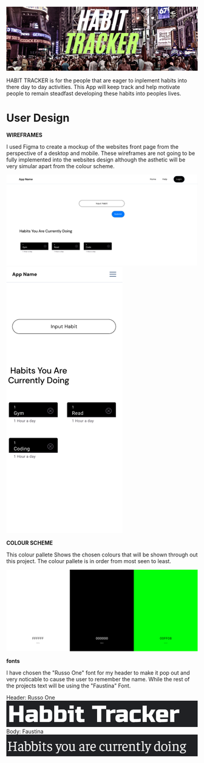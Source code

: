 ![Project banner](/Media/HABIT%20TRACKER%20(1).png)

HABIT TRACKER is for the people that are eager to inplement habits into there day to day activities. This App will keep track and help motivate people to remain steadfast developing these habits into peoples lives.

# User Design

**WIREFRAMES**

I used Figma to create a mockup of the websites front page from the perspective of a desktop and mobile. These wireframes are not going to be fully implemented into the websites design although the asthetic will be very simular apart from the colour scheme.

![Wirframes](/Media/Habit%20tracker.png)
![Wirframes](/Media/habit%20tracks%20phone.png)

**COLOUR SCHEME**

This colour pallete Shows the chosen colours that will be shown through out this project. The colour pallete is in order from most seen to least.

![colour pallete](/Media/color%20pallete.png)

**fonts**

I have chosen the "Russo One" font for my header to make it pop out and very noticable to cause the user to remember the name. While the rest of the projects text will be using the "Faustina" Font.

Header: Russo One
![Fonts](/Media/Font%20header.png)
Body: Faustina
![Fonts](/Media/Rest%20font.png)